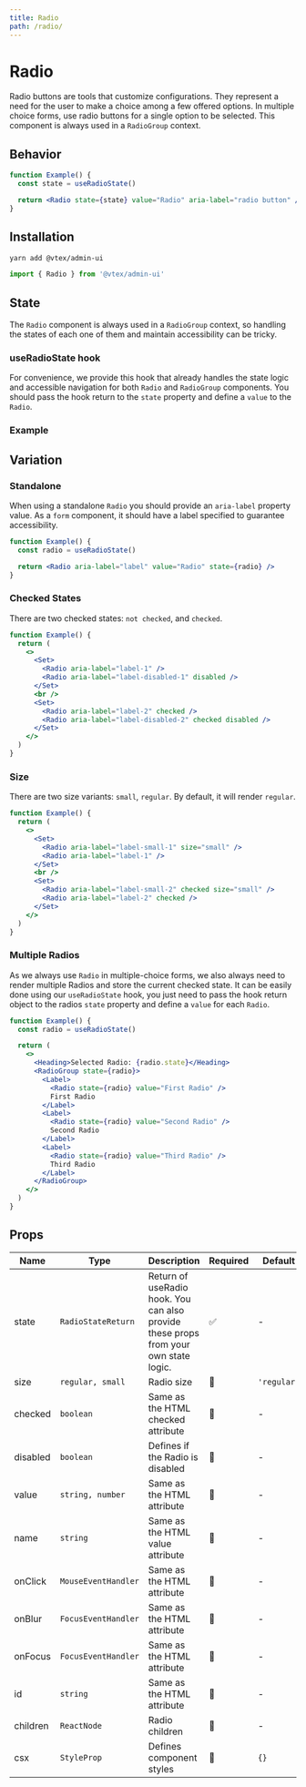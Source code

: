 ```yaml
---
title: Radio
path: /radio/
---
```


# Radio

Radio buttons are tools that customize configurations. They represent a need for the user to make a choice among a few offered options. In multiple choice forms, use radio buttons for a single option to be selected. This component is always used in a `RadioGroup` context.

## Behavior

```jsx
function Example() {
  const state = useRadioState()

  return <Radio state={state} value="Radio" aria-label="radio button" />
}
```

## Installation

```sh isStatic
yarn add @vtex/admin-ui
```

```jsx isStatic
import { Radio } from '@vtex/admin-ui'
```

## State

The `Radio` component is always used in a `RadioGroup` context, so handling the states of each one of them and maintain accessibility can be tricky.

### useRadioState hook

For convenience, we provide this hook that already handles the state logic and accessible navigation for both `Radio` and `RadioGroup` components. You should pass the hook return to the `state` property and define a `value` to the `Radio`.

### Example

## Variation

### Standalone

When using a standalone `Radio` you should provide an `aria-label` property value. As a `form` component, it should have a label specified to guarantee accessibility.

```jsx
function Example() {
  const radio = useRadioState()

  return <Radio aria-label="label" value="Radio" state={radio} />
}
```

### Checked States

There are two checked states: `not checked`, and `checked`.

```jsx
function Example() {
  return (
    <>
      <Set>
        <Radio aria-label="label-1" />
        <Radio aria-label="label-disabled-1" disabled />
      </Set>
      <br />
      <Set>
        <Radio aria-label="label-2" checked />
        <Radio aria-label="label-disabled-2" checked disabled />
      </Set>
    </>
  )
}
```

### Size

There are two size variants: `small`, `regular`. By default, it will render `regular`.

```jsx
function Example() {
  return (
    <>
      <Set>
        <Radio aria-label="label-small-1" size="small" />
        <Radio aria-label="label-1" />
      </Set>
      <br />
      <Set>
        <Radio aria-label="label-small-2" checked size="small" />
        <Radio aria-label="label-2" checked />
      </Set>
    </>
  )
}
```

### Multiple Radios

As we always use `Radio` in multiple-choice forms, we also always need to render multiple Radios and store the current checked state. It can be easily done using our `useRadioState` hook, you just need to pass the hook return object to the radios `state` property and define a `value` for each `Radio`.

```jsx
function Example() {
  const radio = useRadioState()

  return (
    <>
      <Heading>Selected Radio: {radio.state}</Heading>
      <RadioGroup state={radio}>
        <Label>
          <Radio state={radio} value="First Radio" />
          First Radio
        </Label>
        <Label>
          <Radio state={radio} value="Second Radio" />
          Second Radio
        </Label>
        <Label>
          <Radio state={radio} value="Third Radio" />
          Third Radio
        </Label>
      </RadioGroup>
    </>
  )
}
```

## Props

| Name     | Type                | Description                                                                          | Required | Default     |
| -------- | ------------------- | ------------------------------------------------------------------------------------ | -------- | ----------- |
| state    | `RadioStateReturn`  | Return of useRadio hook. You can also provide these props from your own state logic. | ✅       | -           |
| size     | `regular, small`    | Radio size                                                                           | 🚫       | `'regular'` |
| checked  | `boolean`           | Same as the HTML checked attribute                                                   | 🚫       | -           |
| disabled | `boolean`           | Defines if the Radio is disabled                                                     | 🚫       | -           |
| value    | `string, number`    | Same as the HTML attribute                                                           | 🚫       | -           |
| name     | `string`            | Same as the HTML value attribute                                                     | 🚫       | -           |
| onClick  | `MouseEventHandler` | Same as the HTML attribute                                                           | 🚫       | -           |
| onBlur   | `FocusEventHandler` | Same as the HTML attribute                                                           | 🚫       | -           |
| onFocus  | `FocusEventHandler` | Same as the HTML attribute                                                           | 🚫       | -           |
| id       | `string`            | Same as the HTML attribute                                                           | 🚫       | -           |
| children | `ReactNode`         | Radio children                                                                       | 🚫       | -           |
| csx      | `StyleProp`         | Defines component styles                                                             | 🚫       | `{}`        |
